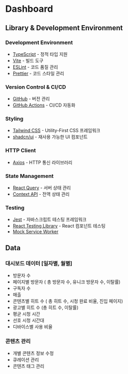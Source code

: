 # Dashboard

## Library & Development Environment

### Development Environment

- [TypeScript](https://www.typescriptlang.org/) - 정적 타입 지원
- [Vite](https://vitejs.dev/) - 빌드 도구
- [ESLint](https://eslint.org/) - 코드 품질 관리
- [Prettier](https://prettier.io/) - 코드 스타일 관리

### Version Control & CI/CD

- [GitHub](https://github.com/) - 버전 관리
- [GitHub Actions](https://github.com/features/actions) - CI/CD 자동화

### Styling

- [Tailwind CSS](https://tailwindcss.com/) - Utility-First CSS 프레임워크
- [shadcn/ui](https://ui.shadcn.com/) - 재사용 가능한 UI 컴포넌트

### HTTP Client

- [Axios](https://axios-http.com/) - HTTP 통신 라이브러리

### State Management

- [React Query](https://tanstack.com/query/latest) - 서버 상태 관리
- [Context API](https://react.dev/learn/passing-data-deeply-with-context) - 전역 상태 관리

### Testing

- [Jest](https://jestjs.io/) - 자바스크립트 테스팅 프레임워크
- [React Testing Library](https://testing-library.com/docs/react-testing-library/intro/) - React 컴포넌트 테스팅
- [Mock Service Worker](https://mswjs.io/)

## Data

### 대시보드 데이터 [일자별, 월별]

- 방문자 수
- 페이지별 방문자 ( 총 방문자 수, 유니크 방문자 수, 이탈률)
- 구독자 수
- 매출
- 콘텐츠별 히트 수 ( 총 히트 수, 시청 완료 비율, 진입 페이지)
- 광고별 히트 수 (총 히트 수, 이탈률)
- 평균 시청 시간
- 선호 시청 시간대
- 디바이스별 사용 비율

### 콘텐츠 관리

- 개별 콘텐츠 정보 수정
- 큐레이션 관리
- 콘텐츠 태그 관리
